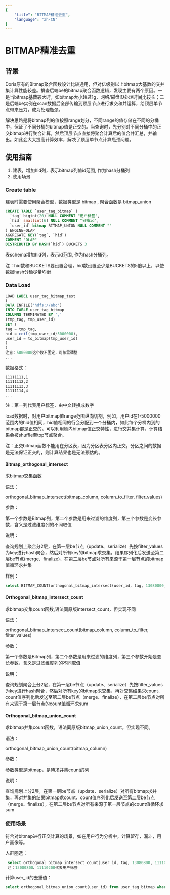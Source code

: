 ```yaml
---
{
    "title": "BITMAP精准去重",
    "language": "zh-CN"
}
---
```


<!-- 
Licensed to the Apache Software Foundation (ASF) under one
or more contributor license agreements.  See the NOTICE file
distributed with this work for additional information
regarding copyright ownership.  The ASF licenses this file
to you under the Apache License, Version 2.0 (the
"License"); you may not use this file except in compliance
with the License.  You may obtain a copy of the License at

  http://www.apache.org/licenses/LICENSE-2.0

Unless required by applicable law or agreed to in writing,
software distributed under the License is distributed on an
"AS IS" BASIS, WITHOUT WARRANTIES OR CONDITIONS OF ANY
KIND, either express or implied.  See the License for the
specific language governing permissions and limitations
under the License.
-->

# BITMAP精准去重

## 背景

Doris原有的Bitmap聚合函数设计比较通用，但对亿级别以上bitmap大基数的交并集计算性能较差。排查后端be的bitmap聚合函数逻辑，发现主要有两个原因。一是当bitmap基数较大时，如bitmap大小超过1g，网络/磁盘IO处理时间比较长；二是后端be实例在scan数据后全部传输到顶层节点进行求交和并运算，给顶层单节点带来压力，成为处理瓶颈。

解决思路是将bitmap列的值按照range划分，不同range的值存储在不同的分桶中，保证了不同分桶的bitmap值是正交的。当查询时，先分别对不同分桶中的正交bitmap进行聚合计算，然后顶层节点直接将聚合计算后的值合并汇总，并输出。如此会大大提高计算效率，解决了顶层单节点计算瓶颈问题。

## 使用指南

1. 建表，增加hid列，表示bitmap列值id范围, 作为hash分桶列
2. 使用场景

### Create table

建表时需要使用聚合模型，数据类型是 bitmap , 聚合函数是 bitmap_union

```sql
CREATE TABLE `user_tag_bitmap` (
  `tag` bigint(20) NULL COMMENT "用户标签",
  `hid` smallint(6) NULL COMMENT "分桶id",
  `user_id` bitmap BITMAP_UNION NULL COMMENT ""
) ENGINE=OLAP
AGGREGATE KEY(`tag`, `hid`)
COMMENT "OLAP"
DISTRIBUTED BY HASH(`hid`) BUCKETS 3
```

表schema增加hid列，表示id范围, 作为hash分桶列。

注：hid数和BUCKETS要设置合理，hid数设置至少是BUCKETS的5倍以上，以使数据hash分桶尽量均衡

### Data Load

```sql
LOAD LABEL user_tag_bitmap_test
(
DATA INFILE('hdfs://abc')
INTO TABLE user_tag_bitmap
COLUMNS TERMINATED BY ','
(tmp_tag, tmp_user_id)
SET (
tag = tmp_tag,
hid = ceil(tmp_user_id/5000000),
user_id = to_bitmap(tmp_user_id)
)
)
注意：5000000这个数不固定，可按需调整
...
```

数据格式：

```text
11111111,1
11111112,2
11111113,3
11111114,4
...
```

注：第一列代表用户标签，由中文转换成数字

load数据时，对用户bitmap值range范围纵向切割，例如，用户id在1-5000000范围内的hid值相同，hid值相同的行会分配到一个分桶内，如此每个分桶内到的bitmap都是正交的。可以利用桶内bitmap值正交特性，进行交并集计算，计算结果会被shuffle至top节点聚合。

注：正交bitmap函数不能用在分区表，因为分区表分区内正交，分区之间的数据是无法保证正交的，则计算结果也是无法预估的。

#### Bitmap_orthogonal_intersect

求bitmap交集函数

语法：

orthogonal_bitmap_intersect(bitmap_column, column_to_filter, filter_values)

参数：

第一个参数是Bitmap列，第二个参数是用来过滤的维度列，第三个参数是变长参数，含义是过滤维度列的不同取值

说明：

查询规划上聚合分2层，在第一层be节点（update、serialize）先按filter_values为key进行hash聚合，然后对所有key的bitmap求交集，结果序列化后发送至第二层be节点(merge、finalize)，在第二层be节点对所有来源于第一层节点的bitmap值循环求并集

样例：

```sql
select BITMAP_COUNT(orthogonal_bitmap_intersect(user_id, tag, 13080800, 11110200)) from user_tag_bitmap  where tag in (13080800, 11110200);
```

#### Orthogonal_bitmap_intersect_count

求bitmap交集count函数,语法同原版intersect_count，但实现不同

语法：

orthogonal_bitmap_intersect_count(bitmap_column, column_to_filter, filter_values)

参数：

第一个参数是Bitmap列，第二个参数是用来过滤的维度列，第三个参数开始是变长参数，含义是过滤维度列的不同取值

说明：

查询规划聚合上分2层，在第一层be节点（update、serialize）先按filter_values为key进行hash聚合，然后对所有key的bitmap求交集，再对交集结果求count，count值序列化后发送至第二层be节点（merge、finalize），在第二层be节点对所有来源于第一层节点的count值循环求sum

#### Orthogonal_bitmap_union_count

求bitmap并集count函数，语法同原版bitmap_union_count，但实现不同。

语法：

orthogonal_bitmap_union_count(bitmap_column)

参数：

参数类型是bitmap，是待求并集count的列

说明：

查询规划上分2层，在第一层be节点（update、serialize）对所有bitmap求并集，再对并集的结果bitmap求count，count值序列化后发送至第二层be节点（merge、finalize），在第二层be节点对所有来源于第一层节点的count值循环求sum

### 使用场景

符合对bitmap进行正交计算的场景，如在用户行为分析中，计算留存，漏斗，用户画像等。

人群圈选：

```sql
 select orthogonal_bitmap_intersect_count(user_id, tag, 13080800, 11110200) from user_tag_bitmap where tag in (13080800, 11110200);
 注：13080800、11110200代表用户标签
```

计算user_id的去重值：

```sql
select orthogonal_bitmap_union_count(user_id) from user_tag_bitmap where tag in (13080800, 11110200);
```
